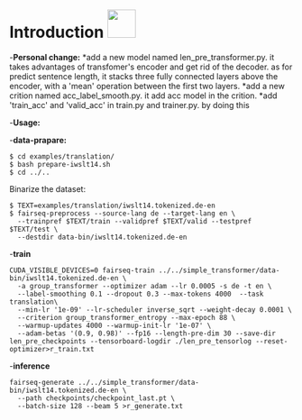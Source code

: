 # Introduction <img src="fairseq_logo.png" width="50"> 

-**Personal change:**
  *add a new model named len_pre_transformer.py. it takes advantages of transfomer's encoder and get rid of the decoder. as for predict sentence length, it stacks three fully connected layers above the encoder, with a 'mean' operation between the first two layers.
  *add a new crition named acc_label_smooth.py. it add acc model in the crition.
  *add 'train_acc' and 'valid_acc' in train.py and trainer.py. by doing this




-**Usage:**

-**data-prapare:**
```
$ cd examples/translation/
$ bash prepare-iwslt14.sh
$ cd ../..
```
 Binarize the dataset:
```
$ TEXT=examples/translation/iwslt14.tokenized.de-en
$ fairseq-preprocess --source-lang de --target-lang en \
  --trainpref $TEXT/train --validpref $TEXT/valid --testpref $TEXT/test \
  --destdir data-bin/iwslt14.tokenized.de-en
```
-**train**
```
CUDA_VISIBLE_DEVICES=0 fairseq-train ../../simple_transformer/data-bin/iwslt14.tokenized.de-en \
  -a group_transformer --optimizer adam --lr 0.0005 -s de -t en \
  --label-smoothing 0.1 --dropout 0.3 --max-tokens 4000  --task translation\
  --min-lr '1e-09' --lr-scheduler inverse_sqrt --weight-decay 0.0001 \
  --criterion group_transformer_entropy --max-epoch 88 \
  --warmup-updates 4000 --warmup-init-lr '1e-07' \
  --adam-betas '(0.9, 0.98)' --fp16 --length-pre-dim 30 --save-dir len_pre_checkpoints --tensorboard-logdir ./len_pre_tensorlog --reset-optimizer>r_train.txt
```
  
-**inference**
```
fairseq-generate ../../simple_transformer/data-bin/iwslt14.tokenized.de-en \
  --path checkpoints/checkpoint_last.pt \
  --batch-size 128 --beam 5 >r_generate.txt
```
